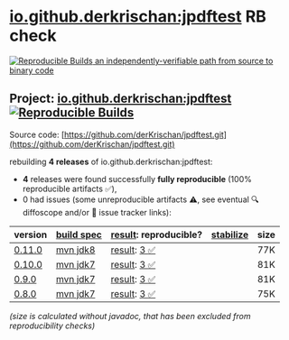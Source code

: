 [io.github.derkrischan:jpdftest](https://central.sonatype.com/artifact/io.github.derkrischan/jpdftest/versions) RB check
=======

[![Reproducible Builds](https://reproducible-builds.org/images/logos/rb.svg) an independently-verifiable path from source to binary code](https://reproducible-builds.org/)

## Project: [io.github.derkrischan:jpdftest](https://central.sonatype.com/artifact/io.github.derkrischan/jpdftest/versions) [![Reproducible Builds](https://img.shields.io/endpoint?url=https://raw.githubusercontent.com/jvm-repo-rebuild/reproducible-central/master/content/io/github/derkrischan/jpdftest/badge.json)](https://github.com/jvm-repo-rebuild/reproducible-central/blob/master/content/io/github/derkrischan/jpdftest/README.md)

Source code: [https://github.com/derKrischan/jpdftest.git](https://github.com/derKrischan/jpdftest.git)

rebuilding **4 releases** of io.github.derkrischan:jpdftest:
- **4** releases were found successfully **fully reproducible** (100% reproducible artifacts :white_check_mark:),
- 0 had issues (some unreproducible artifacts :warning:, see eventual :mag: diffoscope and/or :memo: issue tracker links):

| version | [build spec](/BUILDSPEC.md) | [result](https://reproducible-builds.org/docs/jvm/): reproducible? | [stabilize](https://github.com/google/oss-rebuild/blob/main/cmd/stabilize/README.md) | size |
| -- | --------- | ------ | ------ | -- |
| [0.11.0](https://central.sonatype.com/artifact/io.github.derkrischan/jpdftest/0.11.0/pom) | [mvn jdk8](jpdftest-0.11.0.buildspec) | [result](jpdftest-0.11.0.buildinfo): [3 :white_check_mark: ](jpdftest-0.11.0.buildcompare) | | 77K |
| [0.10.0](https://central.sonatype.com/artifact/io.github.derkrischan/jpdftest/0.10.0/pom) | [mvn jdk7](jpdftest-0.10.0.buildspec) | [result](jpdftest-0.10.0.buildinfo): [3 :white_check_mark: ](jpdftest-0.10.0.buildcompare) | | 81K |
| [0.9.0](https://central.sonatype.com/artifact/io.github.derkrischan/jpdftest/0.9.0/pom) | [mvn jdk7](jpdftest-0.9.0.buildspec) | [result](jpdftest-0.9.0.buildinfo): [3 :white_check_mark: ](jpdftest-0.9.0.buildcompare) | | 81K |
| [0.8.0](https://central.sonatype.com/artifact/io.github.derkrischan/jpdftest/0.8.0/pom) | [mvn jdk7](jpdftest-0.8.0.buildspec) | [result](jpdftest-0.8.0.buildinfo): [3 :white_check_mark: ](jpdftest-0.8.0.buildcompare) | | 75K |

<i>(size is calculated without javadoc, that has been excluded from reproducibility checks)</i>
